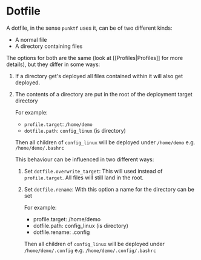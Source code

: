 # Dotfile

A dotfile, in the sense `punktf` uses it, can be of two different kinds:

- A normal file
- A directory containing files

The options for both are the same (look at [[Profiles|Profiles]] for more details), but they differ in some ways:

1) If a directory get's deployed all files contained within it will also get deployed.
2) The contents of a directory are put in the root of the deployment target directory

	For example:

	- `profile.target`: `/home/demo`
	- `dotfile.path`: `config_linux` (is directory)

	Then all children of `config_linux` will be deployed under `/home/demo` e.g. `/home/demo/.bashrc`

	This behaviour can be influenced in two different ways:

	1) Set `dotfile.overwrite_target`: This will used instead of `profile.target`. All files will still land in the root.
	2) Set `dotfile.rename`: With this option a name for the directory can be set

		For example:

		- profile.target: /home/demo
		- dotfile.path: config_linux (is directory)
		- dotfile.rename: .config

		Then all children of `config_linux` will be deployed under `/home/demo/.config` e.g. `/home/demo/.config/.bashrc`
